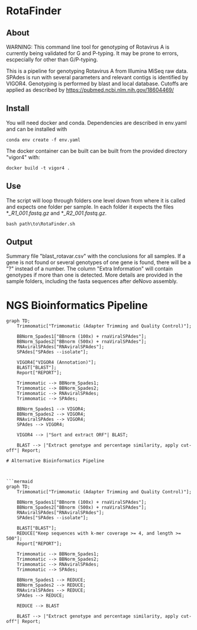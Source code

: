 # RotaFinder
## About
WARNING: This command line tool for genotyping of Rotavirus A is currently being validated for G and P-typing. It may be prone to errors, escpecially for other than G/P-typing.

This is a pipeline for genotyping Rotavirus A from Illumina MiSeq raw data. SPAdes is run with several parameters and relevant contigs is identified by VIGOR4. Genotyping is performed by blast and local database. Cutoffs are applied as described by https://pubmed.ncbi.nlm.nih.gov/18604469/ 

## Install

You will need docker and conda. Dependencies are described in env.yaml and can be installed with 

```
conda env create -f env.yaml
```

The docker container can be built can be built from the provided directory "vigor4" with:

```
docker build -t vigor4 .
```


## Use

The script will loop through folders one level down from where it is called and expects one folder per sample. In each folder it expects the files **_R1_001.fastq.gz* and **_R2_001.fastq.gz*.

```
bash path\to\RotaFinder.sh
```

## Output

Summary file "blast_rotavar.csv" with the conclusions for all samples. If a gene is not found or several genotypes of one gene is found, there will be a "?" instead of a number. The column "Extra Information" will contain genotypes if more than one is detected. More details are provided in the sample folders, including the fasta sequences after deNovo assembly. 

# NGS Bioinformatics Pipeline



```mermaid
graph TD;
    Trimmomatic["Trimmomatic (Adapter Trimming and Quality Control)"];

    BBNorm_Spades1["BBnorm (100x) + rnaViralSPAdes"];
    BBNorm_Spades2["BBnorm (500x) + rnaViralSPAdes"];
    RNAviralSPAdes["RNAviralSPAdes"];
    SPAdes["SPAdes --isolate"];

    VIGOR4["VIGOR4 (Annotation)"];
    BLAST["BLAST"];
    Report["REPORT"];

    Trimmomatic --> BBNorm_Spades1;
    Trimmomatic --> BBNorm_Spades2;
    Trimmomatic --> RNAviralSPAdes;
    Trimmomatic --> SPAdes;

    BBNorm_Spades1 --> VIGOR4;
    BBNorm_Spades2 --> VIGOR4;
    RNAviralSPAdes --> VIGOR4;
    SPAdes --> VIGOR4;

    VIGOR4 --> |"Sort and extract ORF"| BLAST;

    BLAST --> |"Extract genotype and percentage similarity, apply cut-off"| Report;

# Alternative Bioinformatics Pipeline



```mermaid
graph TD;
    Trimmomatic["Trimmomatic (Adapter Trimming and Quality Control)"];

    BBNorm_Spades1["BBnorm (100x) + rnaViralSPAdes"];
    BBNorm_Spades2["BBnorm (500x) + rnaViralSPAdes"];
    RNAviralSPAdes["RNAviralSPAdes"];
    SPAdes["SPAdes --isolate"];

    BLAST["BLAST"];
    REDUCE["Keep sequences with k-mer coverage >= 4, and length >= 500"];
    Report["REPORT"];

    Trimmomatic --> BBNorm_Spades1;
    Trimmomatic --> BBNorm_Spades2;
    Trimmomatic --> RNAviralSPAdes;
    Trimmomatic --> SPAdes;

    BBNorm_Spades1 --> REDUCE;
    BBNorm_Spades2 --> REDUCE;
    RNAviralSPAdes --> REDUCE;
    SPAdes --> REDUCE;

    REDUCE --> BLAST

    BLAST --> |"Extract genotype and percentage similarity, apply cut-off"| Report;
